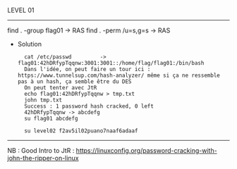 LEVEL 01

------------------------------------------------------------------------------------------------------------------------

find . -group flag01            -> RAS
find . -perm /u=s,g=s           -> RAS

* Solution

        cat /etc/passwd         -> flag01:42hDRfypTqqnw:3001:3001::/home/flag/flag01:/bin/bash
        Dans l'idée, on peut faire un tour ici : https://www.tunnelsup.com/hash-analyzer/ même si ça ne ressemble pas à un hash, ça semble être du DES
        On peut tenter avec JtR
        echo flag01:42hDRfypTqqnw > tmp.txt
        john tmp.txt 
        Success : 1 password hash cracked, 0 left
        42hDRfypTqqnw -> abcdefg
        su flag01 abcdefg

        su level02 f2av5il02puano7naaf6adaaf

------------------------------------------------------------------------------------------------------------------------

NB : Good Intro to JtR : https://linuxconfig.org/password-cracking-with-john-the-ripper-on-linux